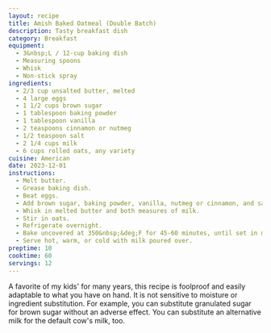 ```yaml
---
layout: recipe
title: Amish Baked Oatmeal (Double Batch)
description: Tasty breakfast dish
category: Breakfast
equipment:
  - 3&nbsp;L / 12-cup baking dish
  - Measuring spoons
  - Whisk
  - Non-stick spray
ingredients:
  - 2/3 cup unsalted butter, melted
  - 4 large eggs
  - 1 1/2 cups brown sugar
  - 1 tablespoon baking powder
  - 1 tablespoon vanilla
  - 2 teaspoons cinnamon or nutmeg
  - 1/2 teaspoon salt
  - 2 1/4 cups milk
  - 6 cups rolled oats, any variety
cuisine: American
date: 2023-12-01
instructions:
  - Melt butter.
  - Grease baking dish.
  - Beat eggs.
  - Add brown sugar, baking powder, vanilla, nutmeg or cinnamon, and salt. Mix well, leaving no lumps.
  - Whisk in melted butter and both measures of milk.
  - Stir in oats.
  - Refrigerate overnight.
  - Bake uncovered at 350&nbsp;&deg;F for 45-60 minutes, until set in middle.
  - Serve hot, warm, or cold with milk poured over.
preptime: 10
cooktime: 60
servings: 12
---
```


A favorite of my kids' for many years, this recipe is foolproof and easily
adaptable to what you have on hand. It is not sensitive to moisture or
ingredient substitution. For example, you can substitute granulated sugar for
brown sugar without an adverse effect. You can substitute an alternative milk
for the default cow's milk, too.

